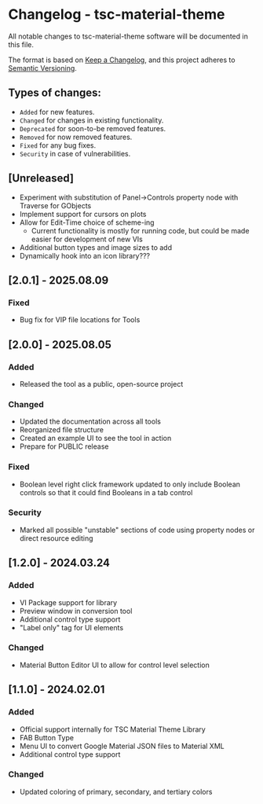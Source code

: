 # Changelog - tsc-material-theme
All notable changes to tsc-material-theme software will be documented in this file.

The format is based on [Keep a Changelog](https://keepachangelog.com/en/1.0.0/),
and this project adheres to [Semantic Versioning](https://semver.org/spec/v2.0.0.html).

## Types of changes:
- `Added` for new features.
- `Changed` for changes in existing functionality.
- `Deprecated` for soon-to-be removed features.
- `Removed` for now removed features.
- `Fixed` for any bug fixes.
- `Security` in case of vulnerabilities.

## [Unreleased]
- Experiment with substitution of Panel->Controls property node with Traverse for GObjects
- Implement support for cursors on plots
- Allow for Edit-Time choice of scheme-ing
  - Current functionality is mostly for running code, but could be made easier for development of new VIs
- Additional button types and image sizes to add
- Dynamically hook into an icon library???

## [2.0.1] - 2025.08.09
### Fixed
- Bug fix for VIP file locations for Tools

## [2.0.0] - 2025.08.05
### Added
- Released the tool as a public, open-source project

### Changed
- Updated the documentation across all tools
- Reorganized file structure
- Created an example UI to see the tool in action
- Prepare for PUBLIC release

### Fixed
- Boolean level right click framework updated to only include Boolean controls so that it could find Booleans in a tab control

### Security
- Marked all possible "unstable" sections of code using property nodes or direct resource editing

## [1.2.0] - 2024.03.24
### Added
- VI Package support for library
- Preview window in conversion tool
- Additional control type support
- "Label only" tag for UI elements

### Changed
- Material Button Editor UI to allow for control level selection


## [1.1.0] - 2024.02.01
### Added
- Official support internally for TSC Material Theme Library
- FAB Button Type
- Menu UI to convert Google Material JSON files to Material XML
- Additional control type support

### Changed
- Updated coloring of primary, secondary, and tertiary colors